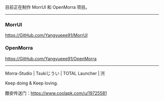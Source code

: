 目前正在制作 MorrUI 和 OpenMorra 项目。

---

### **MorrUI**
https://GitHub.com/Yangyueee91/MorrUI

### **OpenMorra**
https://GitHub.com/Yangyueee91/OpenMorra

---

Morra-Studio | Tsukiじうい | TOTAL Launcher | 🈷

Keep doing & Keep loving.

酷安传送门：https://www.coolapk.com/u/19725581